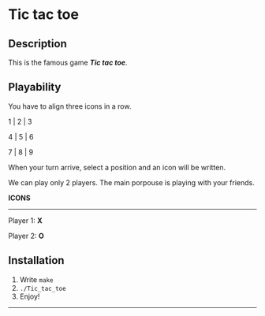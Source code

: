 # Tic tac toe

## Description

This is the famous game ***Tic tac toe***.

## Playability

You have to align three icons in a row.

1 | 2 | 3

4 | 5 | 6

7 | 8 | 9


When your turn arrive, select a position and an icon will be written.

We can play only 2 players. The main porpouse is playing with your friends.

**ICONS**
___
Player 1: **X**

Player 2: **O**

## Installation

1) Write `make`
2) `./Tic_tac_toe`
3) Enjoy!
___

